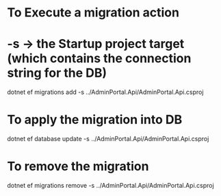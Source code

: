 ﻿# To Execute a migration action

# -s -> the Startup project target (which contains the connection string for the DB)

dotnet ef migrations add <MigrationName> -s ../AdminPortal.Api/AdminPortal.Api.csproj

# To apply the migration into DB

dotnet ef database update -s ../AdminPortal.Api/AdminPortal.Api.csproj

# To remove the migration

dotnet ef migrations remove -s ../AdminPortal.Api/AdminPortal.Api.csproj